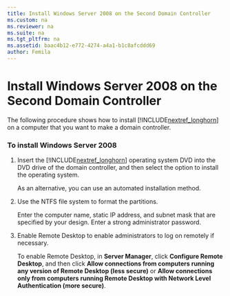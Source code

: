 ```yaml
---
title: Install Windows Server 2008 on the Second Domain Controller
ms.custom: na
ms.reviewer: na
ms.suite: na
ms.tgt_pltfrm: na
ms.assetid: baac4b12-e772-4274-a4a1-b1c8afcddd69
author: Femila
---
```

# Install Windows Server 2008 on the Second Domain Controller
The following procedure shows how to install [!INCLUDE[nextref_longhorn](../Token/nextref_longhorn_md.md)] on a computer that you want to make a domain controller.  
  
### To install Windows Server 2008  
  
1.  Insert the [!INCLUDE[nextref_longhorn](../Token/nextref_longhorn_md.md)] operating system DVD into the DVD drive of the domain controller, and then select the option to install the operating system.  
  
    As an alternative, you can use an automated installation method.  
  
2.  Use the NTFS file system to format the partitions.  
  
    Enter the computer name, static IP address, and subnet mask that are specified by your design. Enter a strong administrator password.  
  
3.  Enable Remote Desktop to enable administrators to log on remotely if necessary.  
  
    To enable Remote Desktop, in **Server Manager**, click **Configure Remote Desktop**, and then click **Allow connections from computers running any version of Remote Desktop \(less secure\)** or **Allow connections only from computers running Remote Desktop with Network Level Authentication \(more secure\)**.  
  
